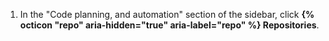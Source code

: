 1. In the "Code planning, and automation" section of the sidebar, click **{% octicon "repo" aria-hidden="true" aria-label="repo" %} Repositories**.
